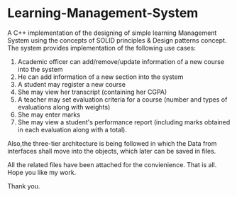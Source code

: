 # Learning-Management-System
A C++ implementation of the designing of simple learning Management System using the concepts of SOLID principles &amp; Design patterns concept.
The system provides implementation of the following use cases:

1) Academic officer can add/remove/update information of a new course into the system
2) He can add information of a new section into the system
3) A student may register a new course
4) She may view her transcript (containing her CGPA)
5) A teacher may set evaluation criteria for a course (number and types of evaluations along with weights)
6) She may enter marks
7) She may view a student's performance report (including marks obtained in each evaluation along with a total).

Also,the three-tier architecture is being followed in which the Data from interfaces shall move into the objects, which later can be saved in files.

All the related files have been attached for the convienience.
That is all. Hope you like my work.

Thank you.
